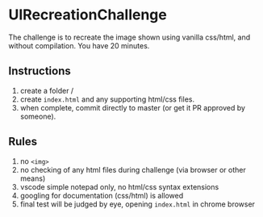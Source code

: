 # UIRecreationChallenge
The challenge is to recreate the image shown using vanilla css/html, and without compilation. You have 20 minutes.

## Instructions 
1. create a folder <teamname>/
2. create ```index.html``` and any supporting html/css files. 
3. when complete, commit directly to master (or get it PR approved by someone). 


## Rules
1. no ```<img> ```
2. no checking of any html files during challenge (via browser or other means)
3. vscode simple notepad only, no html/css syntax extensions
4. googling for documentation (css/html) is allowed
5. final test will be judged by eye, opening ```index.html``` in chrome browser
